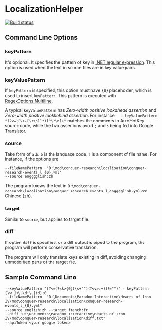 # LocalizationHelper

[![Build status](https://ci.appveyor.com/api/projects/status/9quhnn68u9ao408p?svg=true)](https://ci.appveyor.com/project/gqqnbig/localizationhelper)

## Command Line Options

### keyPattern
It's optional. It specifies the pattern of key in [.NET regular expression](https://docs.microsoft.com/dotnet/standard/base-types/regular-expression-language-quick-reference). This option is used when the text in source files are in key value pairs.

### keyValuePattern
If `keyPattern` is specified, this option must have `{0}` placeholder, which is used to insert `keyPattern`. This pattern is executed with [RegexOptions.Multiline](https://msdn.microsoft.com/library/system.text.regularexpressions.regexoptions(v=vs.110).aspx).

A typical `keyValuePattern` has _Zero-width positive lookahead assertion_ and _Zero-width positive lookbehind assertion_. For instance `  --keyValuePattern "(?<=;[\s-[\r\n]]*)[^\r\n]+"` matches the comments in AutoHotKey source code, while the two assertions avoid `;` and `$` being fed into Google Translator.


### source
Take form of `a:b`. `b` is the language code, `a` is a component of file name. For instance, if the options are 

```
--fileNamePattern  "D:\mod\conquer-research\localisation\conquer-research-events_l_{0}.yml" 
--source engggglish:zh
```

The program knows the text in `D:\mod\conquer-research\localisation\conquer-research-events_l_engggglish.yml` are Chinese (zh).

### target
Similar to `source`, but applies to target file.

### diff
If option `diff` is specified, or a diff output is piped to the program, the program will perform conservative translation. 

The program will only translate keys existing in diff, avoiding changing unmoddified parts of the target file. 

## Sample Command Line
```
--keyValuePattern "(?<=(?<k>{0})\s+"")(?<v>.+)(?="")" --keyPattern [\w_]+\.\d+\.[td]:0 
--fileNamePattern  "D:\Documents\Paradox Interactive\Hearts of Iron IV\mod\conquer-research\localisation\conquer-research-events_l_{0}.yml" 
--source english:zh --target french:fr 
--diff "D:\Documents\Paradox Interactive\Hearts of Iron IV\mod\conquer-research\localisation\diff.txt"  
--apiToken <your google token>
```
